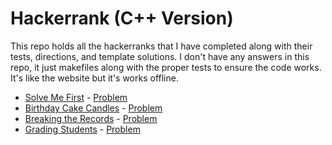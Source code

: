 # Hackerrank (C++ Version)

This repo holds all the hackerranks that I have completed along with their tests, directions, and template solutions. I don't have any answers in this repo, it just makefiles along with the proper tests to ensure the code works. It's like the website but it's works offline.

- [Solve Me First](solve-me-first/) - [Problem](https://www.hackerrank.com/challenges/solve-me-first/problem)
- [Birthday Cake Candles](birthday-cake-candles/) - [Problem](https://www.hackerrank.com/challenges/birthday-cake-candles/problem)
- [Breaking the Records](breaking-the-records/) - [Problem](https://www.hackerrank.com/challenges/three-month-preparation-kit-breaking-best-and-worst-records/problem)
- [Grading Students](grading-students/) - [Problem](https://www.hackerrank.com/challenges/three-month-preparation-kit-grading/problem)
